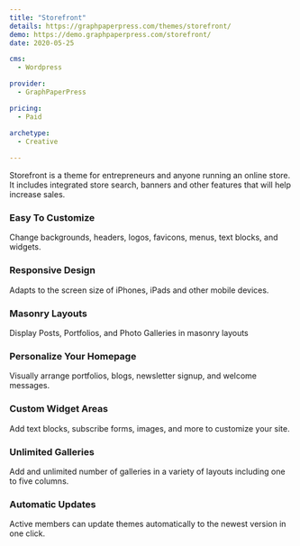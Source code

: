 ```yaml
---
title: "Storefront"
details: https://graphpaperpress.com/themes/storefront/
demo: https://demo.graphpaperpress.com/storefront/
date: 2020-05-25

cms: 
  - Wordpress

provider: 
  - GraphPaperPress

pricing:
  - Paid

archetype:
  - Creative
  
---
```


Storefront is a theme for entrepreneurs and anyone running an online store. It includes integrated store search, banners and other features that will help increase sales.

### Easy To Customize

Change backgrounds, headers, logos, favicons, menus, text blocks, and widgets.

### Responsive Design

Adapts to the screen size of iPhones, iPads and other mobile devices.

### Masonry Layouts

Display Posts, Portfolios, and Photo Galleries in masonry layouts

### Personalize Your Homepage

Visually arrange portfolios, blogs, newsletter signup, and welcome messages.

### Custom Widget Areas

Add text blocks, subscribe forms, images, and more to customize your site.

### Unlimited Galleries

Add and unlimited number of galleries in a variety of layouts including one to five columns.

### Automatic Updates

Active members can update themes automatically to the newest version in one click.

